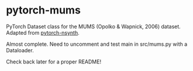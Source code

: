 <!-- TODO: https://archives.ismir.net/ismir2005/paper/000080.pdf -->
<!-- Create a mapping function in utils.py? -->

# pytorch-mums

PyTorch Dataset class for the MUMS (Opolko & Wapnick, 2006) dataset. Adapted from [pytorch-nsynth](https://github.com/kwon-young/pytorch-nsynth).

Almost complete. Need to uncomment and test main in src/mums.py with a Dataloader.

Check back later for a proper README!